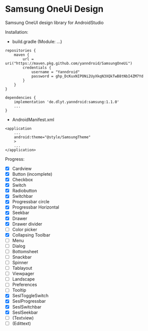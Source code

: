 # Samsung OneUi Design
Samsung OneUI design library for AndroidStudio

Installation:

- build.gradle (Module: ...)
```
repositories {
    maven {
        url = uri("https://maven.pkg.github.com/yanndroid/SamsungOneUi")
        credentials {
            username = "Yanndroid"
            password = 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
        }
    }
}

dependencies {
    implementation 'de.dlyt.yanndroid:samsung:1.1.0'
    ...   
}
```

- AndroidManifest.xml
```
<application
    ...
    android:theme="@style/SamsungTheme"
    >
    ...
</application>
```



Progress:

- [x] Cardview
- [x] Button (incomplete)
- [x] Checkbox
- [x] Switch 
- [x] Radiobutton
- [x] Switchbar
- [x] Progressbar circle
- [x] Progressbar Horizontal
- [x] Seekbar
- [x] Drawer
- [x] Drawer divider
- [ ] Color picker
- [x] Collapsing Toolbar
- [ ] Menu
- [ ] Dialog
- [ ] Bottomsheet
- [ ] Snackbar
- [ ] Spinner
- [ ] Tablayout
- [ ] Viewpager
- [ ] Landscape 
- [ ] Preferences
- [ ] Tooltip
- [x] SeslToggleSwitch
- [x] SeslProgressbar
- [x] SeslSwitchbar
- [x] SeslSeekbar
- [ ] (Textview)
- [ ] (Edittext)
